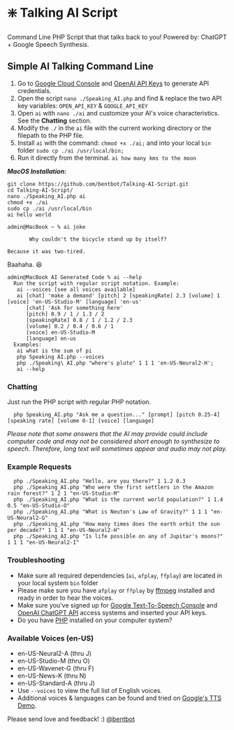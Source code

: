 # :sparkle: Talking AI Script

Command Line PHP Script that that talks back to you! Powered by: ChatGPT + Google Speech Synthesis. 

## Simple AI Talking Command Line
 1. Go to [Google Cloud Console](https://console.cloud.google.com/) and [OpenAI API Keys](https://platform.openai.com/account/api-keys) to generate API credentials.
 2. Open the script `nano ./Speaking_AI.php` and find & replace the two API key variables: `OPEN_API_KEY` & `GOOGLE_API_KEY`
 3. Open `ai` with `nano ./ai` and customize your AI's voice characteristics. See the **Chatting** section.
 4. Modify the `./` in the `ai` file with the current working directory or the filepath to the PHP file.
 5. Install `ai` with the command: `chmod +x ./ai;` and into your local `bin` folder `sudo cp ./ai /usr/local/bin;` 
 6. Run it directly from the terminal. `ai how many kms to the moon`

***MacOS Installation:***
 ```
git clone https://github.com/bentbot/Talking-AI-Script.git
cd Talking-AI-Script/
nano ./Speaking_AI.php ai
chmod +x ./ai
sudo cp ./ai /usr/local/bin
ai hello world
 ```

 ```
admin@MacBook ~ % ai joke

 		Why couldn't the bicycle stand up by itself? 

Because it was two-tired.
 
 ```
Baahaha. :laughing:

```
admin@MacBook AI Generated Code % ai --help
  Run the script with regular script notation. Example:
   ai --voices [see all voices available]
   ai [chat] 'make a demand' [pitch] 2 [speakingRate] 2.3 [volume] 1 [voice] 'en-US-Studio-M' [language] 'en-us'
      [chat] 'Ask for something here' 
      [pitch] 0.9 / 1 / 1.3 / 2
      [speakingRate] 0.8 / 1 / 1.2 / 2.3
      [volume] 0.2 / 0.4 / 0.6 / 1
      [voice] en-US-Studio-M
      [language] en-us
  Examples:
   ai what is the sum of pi
   php Speaking AI.php --voices
   php ./Speaking\ AI.php "where's pluto" 1 1 1 'en-US-Neural2-H';
   ai --help
```

### Chatting

Just run the PHP script with regular PHP notation.

      php Speaking_AI.php "Ask me a question..." [prompt] [pitch 0.25-4] [speaking rate] [volume 0-1] [voice] [language]

*Please note that some answers that the AI may provide could include computer code and may not be considered short enough to synthesize to speech. Therefore, long text will sometimes appear and audio may not play.*

### Example Requests

      php ./Speaking_AI.php "Hello, are you there?" 1 1.2 0.3
      php ./Speaking_AI.php "Who were the first settlers in the Amazon rain forest?" 1 2 1 "en-US-Studio-M"
      php ./Speaking_AI.php "What is the current world population?" 1 1.4 0.5 "en-US-Studio-O"
      php ./Speaking_AI.php "What is Neuton's Law of Gravity?" 1 1 1 "en-US-Neural2-G"
      php ./Speaking_AI.php "How many times does the earth orbit the sun per decade?" 1 1 1 "en-US-Neural2-H"
      php ./Speaking_AI.php "Is life possible on any of Jupitar's moons?" 1 1 1 "en-US-Neural2-I"

### Troubleshooting
 - Make sure all required dependencies (`ai`, `afplay`, `ffplay`) are located in your local system `bin` folder
 - Please make sure you have `afplay` or `ffplay` by [ffmpeg](https://ffmpeg.org/download.html) installed and ready in order to hear the voices.
 - Make sure you've signed up for [Google Text-To-Speech Console](https://console.cloud.google.com/) and [OpenAI ChatGPT API](https://platform.openai.com/account/api-keys) access systems and inserted your API keys.
 - Do you have [PHP](https://www.google.com/search?q=php+download+and+install) installed on your computer system?

### Available Voices (en-US)
 - en-US-Neural2-A (thru J)
 - en-US-Studio-M (thru O)
 - en-US-Wavenet-G (thru F)
 - en-US-News-K (thru N)
 - en-US-Standard-A (thru J)
 - Use `--voices` to view the full list of English voices.
 - Additional voices & languages can be found and tried on [Google's TTS Demo](https://cloud.google.com/text-to-speech).

Please send love and feedback! :) [@bentbot](http://liamhogan.ca)
